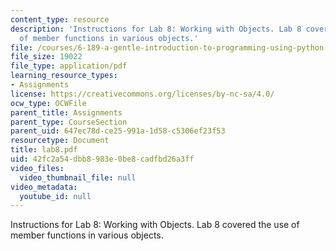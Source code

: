 ```yaml
---
content_type: resource
description: 'Instructions for Lab 8: Working with Objects. Lab 8 covered the use
  of member functions in various objects.'
file: /courses/6-189-a-gentle-introduction-to-programming-using-python-january-iap-2008/42fc2a54dbb8983e0be8cadfbd26a3ff_lab8.pdf
file_size: 19022
file_type: application/pdf
learning_resource_types:
- Assignments
license: https://creativecommons.org/licenses/by-nc-sa/4.0/
ocw_type: OCWFile
parent_title: Assignments
parent_type: CourseSection
parent_uid: 647ec78d-ce25-991a-1d58-c5306ef23f53
resourcetype: Document
title: lab8.pdf
uid: 42fc2a54-dbb8-983e-0be8-cadfbd26a3ff
video_files:
  video_thumbnail_file: null
video_metadata:
  youtube_id: null
---
```

Instructions for Lab 8: Working with Objects. Lab 8 covered the use of member functions in various objects.